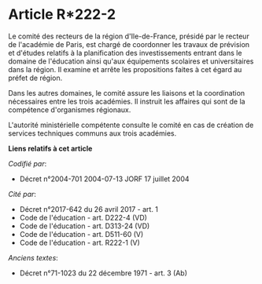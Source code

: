 # Article R*222-2

Le comité des recteurs de la région d'Ile-de-France, présidé par le recteur de l'académie de Paris, est chargé de coordonner
les travaux de prévision et d'études relatifs à la planification des investissements entrant dans le domaine de l'éducation
ainsi qu'aux équipements scolaires et universitaires dans la région. Il examine et arrête les propositions faites à cet égard
au préfet de région.

Dans les autres domaines, le comité assure les liaisons et la coordination nécessaires entre les trois académies. Il instruit
les affaires qui sont de la compétence d'organismes régionaux.

L'autorité ministérielle compétente consulte le comité en cas de création de services techniques communs aux trois académies.

**Liens relatifs à cet article**

_Codifié par_:

  - Décret n°2004-701 2004-07-13 JORF 17 juillet 2004

_Cité par_:

  - Décret n°2017-642 du 26 avril 2017 - art. 1
  - Code de l'éducation - art. D222-4 (VD)
  - Code de l'éducation - art. D313-24 (VD)
  - Code de l'éducation - art. D511-60 (V)
  - Code de l'éducation - art. R222-1 (V)

_Anciens textes_:

  - Décret n°71-1023 du 22 décembre 1971 - art. 3 (Ab)
